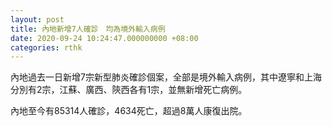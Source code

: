 ```yaml
---
layout: post
title: 內地新增7人確診　均為境外輸入病例
date: 2020-09-24 10:24:47.000000000 +08:00
categories: rthk
---
```


內地過去一日新增7宗新型肺炎確診個案，全部是境外輸入病例，其中遼寧和上海分別有2宗，江蘇、廣西、陝西各有1宗，並無新增死亡病例。

內地至今有85314人確診，4634死亡，超過8萬人康復出院。
